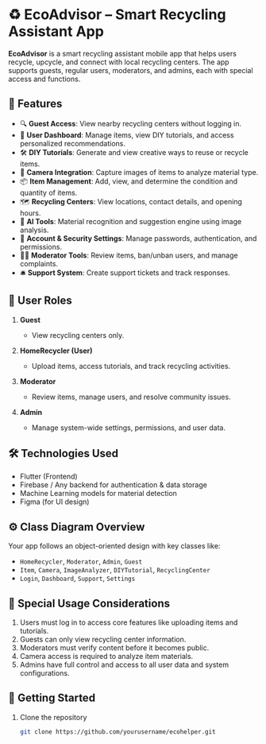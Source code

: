 # ♻️ EcoAdvisor – Smart Recycling Assistant App

**EcoAdvisor** is a smart recycling assistant mobile app that helps users recycle, upcycle, and connect with local recycling centers. The app supports guests, regular users, moderators, and admins, each with special access and functions.

## 🌟 Features

- 🔍 **Guest Access**: View nearby recycling centers without logging in.
- 👤 **User Dashboard**: Manage items, view DIY tutorials, and access personalized recommendations.
- 🛠️ **DIY Tutorials**: Generate and view creative ways to reuse or recycle items.
- 📸 **Camera Integration**: Capture images of items to analyze material type.
- 📦 **Item Management**: Add, view, and determine the condition and quantity of items.
- 🗺️ **Recycling Centers**: View locations, contact details, and opening hours.
- 🧠 **AI Tools**: Material recognition and suggestion engine using image analysis.
- 🔐 **Account & Security Settings**: Manage passwords, authentication, and permissions.
- 👨‍💼 **Moderator Tools**: Review items, ban/unban users, and manage complaints.
- 🛎️ **Support System**: Create support tickets and track responses.

## 👤 User Roles

1. **Guest**  
   - View recycling centers only.

2. **HomeRecycler (User)**  
   - Upload items, access tutorials, and track recycling activities.

3. **Moderator**  
   - Review items, manage users, and resolve community issues.

4. **Admin**  
   - Manage system-wide settings, permissions, and user data.

## 🛠️ Technologies Used

- Flutter (Frontend)
- Firebase / Any backend for authentication & data storage
- Machine Learning models for material detection
- Figma (for UI design)

## ⚙️ Class Diagram Overview

Your app follows an object-oriented design with key classes like:

- `HomeRecycler`, `Moderator`, `Admin`, `Guest`
- `Item`, `Camera`, `ImageAnalyzer`, `DIYTutorial`, `RecyclingCenter`
- `Login`, `Dashboard`, `Support`, `Settings`

## 📌 Special Usage Considerations

1. Users must log in to access core features like uploading items and tutorials.  
2. Guests can only view recycling center information.  
3. Moderators must verify content before it becomes public.  
4. Camera access is required to analyze item materials.  
5. Admins have full control and access to all user data and system configurations.

## 🚀 Getting Started

1. Clone the repository  
   ```bash
   git clone https://github.com/yourusername/ecohelper.git
